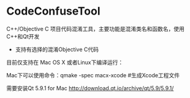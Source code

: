 # CodeConfuseTool

C++/Objective C 项目代码混淆工具，主要功能是混淆类名和函数名，使用C++和Qt开发

* 支持有选择的混淆Objective C代码

目前仅支持在 Mac OS X 或者Linux下编译运行：

Mac下可以使用命令：qmake -spec macx-xcode     #生成Xcode工程文件

需要安装Qt 5.9.1 for Mac http://download.qt.io/archive/qt/5.9/5.9.1/
